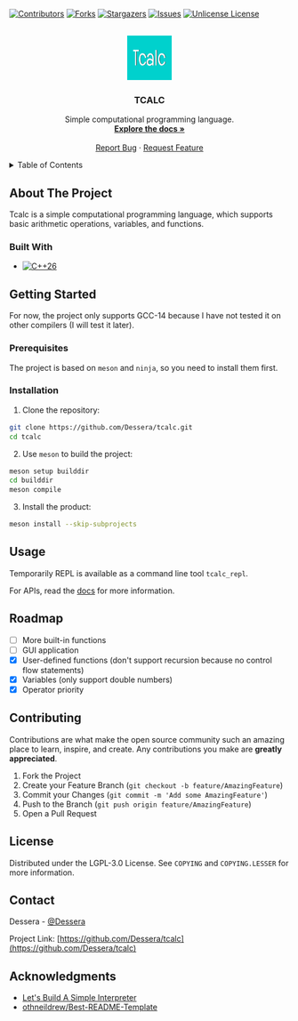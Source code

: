 [![Contributors][contributors-shield]][contributors-url]
[![Forks][forks-shield]][forks-url]
[![Stargazers][stars-shield]][stars-url]
[![Issues][issues-shield]][issues-url]
[![Unlicense License][license-shield]][license-url]

<br />
<div align="center">
  <a href="https://dessera.github.io/tcalc">
    <img src="images/logo.png" alt="Logo" width="80" height="80">
  </a>

  <h3 align="center">TCALC</h3>

  <p align="center">
    Simple computational programming language.
    <br />
    <a href="https://dessera.github.io/tcalc"><strong>Explore the docs »</strong></a>
    <br />
    <br />
    <a href="https://github.com/Dessera/tcalc/issues/new?labels=bug">Report Bug</a>
    &middot;
    <a href="https://github.com/Dessera/tcalc/issues/new?labels=enhancement">Request Feature</a>
  </p>
</div>

<details>
  <summary>Table of Contents</summary>
  <ol>
    <li>
      <a href="#about-the-project">About The Project</a>
      <ul>
        <li><a href="#built-with">Built With</a></li>
      </ul>
    </li>
    <li>
      <a href="#getting-started">Getting Started</a>
      <ul>
        <li><a href="#prerequisites">Prerequisites</a></li>
        <li><a href="#installation">Installation</a></li>
      </ul>
    </li>
    <li><a href="#usage">Usage</a></li>
    <li><a href="#roadmap">Roadmap</a></li>
    <li><a href="#contributing">Contributing</a></li>
    <li><a href="#license">License</a></li>
    <li><a href="#contact">Contact</a></li>
    <li><a href="#acknowledgments">Acknowledgments</a></li>
  </ol>
</details>

## About The Project

Tcalc is a simple computational programming language, which supports basic arithmetic operations, variables, and functions.

### Built With

- [![C++26][cpp-shield]][cpp-url]

## Getting Started

For now, the project only supports GCC-14 because I have not tested it on other compilers (I will test it later).

### Prerequisites

The project is based on `meson` and `ninja`, so you need to install them first.

### Installation

1. Clone the repository:

  ```bash
  git clone https://github.com/Dessera/tcalc.git
  cd tcalc
  ```

2. Use `meson` to build the project:

  ```bash
  meson setup builddir
  cd builddir
  meson compile
  ```

3. Install the product:

  ```bash
  meson install --skip-subprojects
  ```

## Usage

Temporarily REPL is available as a command line tool `tcalc_repl`.

For APIs, read the [docs](https://dessera.github.io/tcalc) for more information.

## Roadmap

- [ ] More built-in functions
- [ ] GUI application
- [x] User-defined functions (don't support recursion because no control flow statements)
- [x] Variables (only support double numbers)
- [x] Operator priority

## Contributing

Contributions are what make the open source community such an amazing place to learn, inspire, and create. Any contributions you make are **greatly appreciated**.

1. Fork the Project
2. Create your Feature Branch (`git checkout -b feature/AmazingFeature`)
3. Commit your Changes (`git commit -m 'Add some AmazingFeature'`)
4. Push to the Branch (`git push origin feature/AmazingFeature`)
5. Open a Pull Request

## License

Distributed under the LGPL-3.0 License. See `COPYING` and `COPYING.LESSER` for more information.

## Contact

Dessera - [@Dessera](https://github.com/Dessera)

Project Link: [https://github.com/Dessera/tcalc](https://github.com/Dessera/tcalc)

## Acknowledgments

- [Let's Build A Simple Interpreter](https://ruslanspivak.com/lsbasi-part1)
- [othneildrew/Best-README-Template](https://github.com/othneildrew/Best-README-Template)

[contributors-shield]: https://img.shields.io/github/contributors/Dessera/tcalc.svg?style=for-the-badge
[contributors-url]: https://github.com/Dessera/tcalc/graphs/contributors
[forks-shield]: https://img.shields.io/github/forks/Dessera/tcalc.svg?style=for-the-badge
[forks-url]: https://github.com/Dessera/tcalc/network/members
[stars-shield]: https://img.shields.io/github/stars/Dessera/tcalc.svg?style=for-the-badge
[stars-url]: https://github.com/Dessera/tcalc/stargazers
[issues-shield]: https://img.shields.io/github/issues/Dessera/tcalc.svg?style=for-the-badge
[issues-url]: https://github.com/Dessera/tcalc/issues
[license-shield]: https://img.shields.io/github/license/Dessera/tcalc.svg?style=for-the-badge
[license-url]: https://github.com/Dessera/tcalc/blob/master/COPYING.LESSER
[cpp-shield]: https://img.shields.io/badge/C++-00599C?style=for-the-badge&logo=c%2B%2B&logoColor=white
[cpp-url]: https://en.cppreference.com/w/cpp

